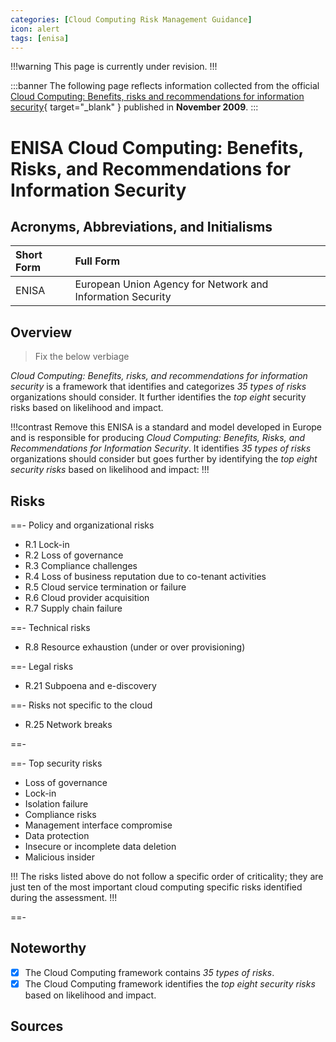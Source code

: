 ```yaml
---
categories: [Cloud Computing Risk Management Guidance]
icon: alert
tags: [enisa]
---
```


!!!warning
This page is currently under revision.
!!!

:::banner
The following page reflects information collected from the official [Cloud Computing: Benefits, risks and recommendations for information security](https://www.enisa.europa.eu/publications/cloud-computing-risk-assessment/at_download/fullReport){ target="_blank" } published in **November 2009**.
:::

# ENISA Cloud Computing: Benefits, Risks, and Recommendations for Information Security

## Acronyms, Abbreviations, and Initialisms

Short Form | Full Form
:--- | :---
ENISA | European Union Agency for Network and Information Security

## Overview

> Fix the below verbiage

*Cloud Computing: Benefits, risks, and recommendations for information security* is a framework that identifies and categorizes *35 types of risks* organizations should consider. It further identifies the *top eight* security risks based on likelihood and impact.

!!!contrast Remove this
ENISA is a standard and model developed in Europe and is responsible for producing *Cloud Computing: Benefits, Risks, and Recommendations for Information Security*. It identifies *35 types of risks* organizations should consider but goes further by identifying the *top eight security risks* based on likelihood and impact:
!!!

## Risks

==- Policy and organizational risks

- R.1 Lock-in
- R.2 Loss of governance
- R.3 Compliance challenges
- R.4 Loss of business reputation due to co-tenant activities
- R.5 Cloud service termination or failure
- R.6 Cloud provider acquisition
- R.7 Supply chain failure

==- Technical risks

- R.8 Resource exhaustion (under or over provisioning)

==- Legal risks

- R.21 Subpoena and e-discovery

==- Risks not specific to the cloud

- R.25 Network breaks

==-

==- Top security risks

- Loss of governance
- Lock-in
- Isolation failure
- Compliance risks
- Management interface compromise
- Data protection
- Insecure or incomplete data deletion
- Malicious insider

!!!
The risks listed above do not follow a specific order of criticality; they are just ten of the most important cloud computing specific risks identified during the assessment. 
!!!

==-

## Noteworthy

- [x] The Cloud Computing framework contains *35 types of risks*.
- [x] The Cloud Computing framework identifies the *top eight security risks* based on likelihood and impact.

## Sources
